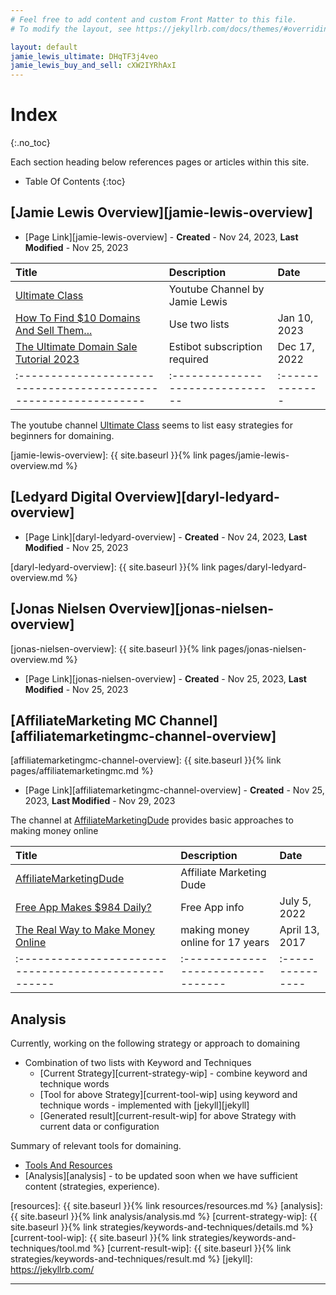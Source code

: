 ```yaml
---
# Feel free to add content and custom Front Matter to this file.
# To modify the layout, see https://jekyllrb.com/docs/themes/#overriding-theme-defaults

layout: default
jamie_lewis_ultimate: DHqTF3j4veo
jamie_lewis_buy_and_sell: cXW2IYRhAxI
---
```


# Index
{:.no_toc}

Each section heading below references pages or articles within this site.

* Table Of Contents
{:toc}

## [Jamie Lewis Overview][jamie-lewis-overview]

+ [Page Link][jamie-lewis-overview] - **Created** - Nov 24, 2023, **Last Modified** - Nov 25, 2023

| Title                                                          | Description                    | Date         |
|:---------------------------------------------------------------|:-------------------------------|:-------------|
| [Ultimate Class][ultimate-class-yt]                            | Youtube Channel by Jamie Lewis |              |
| [How To Find $10 Domains And Sell Them...][ten-dollar-domains] | Use two lists                  | Jan 10, 2023 |
| [The Ultimate Domain Sale Tutorial 2023][ultimate-domain-sale] | Estibot subscription required  | Dec 17, 2022 |
|:---------------------------------------------------------------|:-------------------------------|:-------------|

The youtube channel [Ultimate Class](https://www.youtube.com/@theultimateclass "Youtube Channel by Jamie Lewis")
seems to list easy strategies for beginners for domaining.

[ultimate-class-yt]: https://www.youtube.com/@theultimateclass
[ultimate-domain-sale]: https://www.youtube.com/watch?v=DHqTF3j4veo
[ten-dollar-domains]: https://www.youtube.com/watch?v=cXW2IYRhAxI

[jamie-lewis-overview]: {{ site.baseurl }}{% link pages/jamie-lewis-overview.md %}

## [Ledyard Digital Overview][daryl-ledyard-overview]

+ [Page Link][daryl-ledyard-overview] - **Created** - Nov 24, 2023, **Last Modified** - Nov 25, 2023

[daryl-ledyard-overview]: {{ site.baseurl }}{% link pages/daryl-ledyard-overview.md %}

## [Jonas Nielsen Overview][jonas-nielsen-overview]
[jonas-nielsen-overview]: {{ site.baseurl }}{% link pages/jonas-nielsen-overview.md %}

+ [Page Link][jonas-nielsen-overview] - **Created** - Nov 25, 2023, **Last Modified** - Nov 25, 2023

## [AffiliateMarketing MC Channel][affiliatemarketingmc-channel-overview]

[affiliatemarketingmc-channel-overview]: {{ site.baseurl }}{% link pages/affiliatemarketingmc.md %}

+ [Page Link][affiliatemarketingmc-channel-overview] - **Created** - Nov 25, 2023, **Last Modified** - Nov 29, 2023

The channel at [AffiliateMarketingDude][affiliate-marketing-dude] provides basic  approaches to making money
online 

| Title                                               | Description                      | Date           |
|:----------------------------------------------------|:---------------------------------|:---------------|
| [AffiliateMarketingDude][affiliate-marketing-dude]  | Affiliate Marketing Dude         |                |
| [Free App Makes $984 Daily?][free-app-daily]        | Free App info                    | July 5, 2022   |
| [The Real Way to Make Money Online][real-way-money] | making money online for 17 years | April 13, 2017 |
|:----------------------------------------------------|:---------------------------------|:---------------|

## Analysis

Currently, working on the following strategy or approach to domaining

+ Combination of two lists with Keyword and Techniques
  + [Current Strategy][current-strategy-wip] - combine keyword and technique words
  + [Tool for above Strategy][current-tool-wip] using keyword and technique words - implemented with [jekyll][jekyll]
  + [Generated result][current-result-wip] for above Strategy with current data or configuration

Summary of relevant tools for domaining.

+ [Tools And Resources](/domaining/resources#tools-and-resources)
+ [Analysis][analysis] - to be updated soon when we have sufficient content (strategies, experience).
 
[affiliate-marketing-dude]: https://www.youtube.com/@affiliatemarketingdude
[free-app-daily]: https://www.youtube.com/watch?v=oAIMacMlI30
[real-way-money]: https://www.youtube.com/watch?v=NP84p4YsSCs
[resources]: {{ site.baseurl }}{% link resources/resources.md %}
[analysis]: {{ site.baseurl }}{% link analysis/analysis.md %}
[current-strategy-wip]: {{ site.baseurl }}{% link strategies/keywords-and-techniques/details.md %}
[current-tool-wip]: {{ site.baseurl }}{% link strategies/keywords-and-techniques/tool.md %}
[current-result-wip]: {{ site.baseurl }}{% link strategies/keywords-and-techniques/result.md %}
[jekyll]: https://jekyllrb.com/

<hr />
